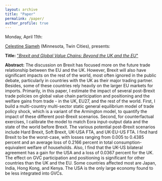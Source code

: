 ```yaml
---
layout: archive
title: "Paper"
permalink: /paper/
author_profile: true
---
```


Monday, April 11th:

[Celestine Siameh](https://www.celestineogboh.com) (Minnesota, Twin Cities), presents:

**Title:** ["*Brexit and Global Value Chains: Beyond the UK and the EU*"](https://gsipe-workshop.github.io/files/paper_gsipe_workshop.pdf)

**Abstract:**
The discussion on Brexit has focused more on the future trade relationship between the EU and the UK. However, Brexit will also have significant impacts on the rest of the world, most often ignored in the public debate, particularly in countries with the UK as their major trading partner. Besides, some of these countries rely heavily on the larger EU markets for imports. Primarily, in this paper, I estimate the impact of several post-Brexit trade policies on global value chain participation and positioning and the welfare gains from trade - in the UK, EU27, and the rest of the world. First, I build a multi-country multi-sector static general equilibrium model of trade policy shock, which is a variant of the Armington model, to quantify the impact of these different post-Brexit scenarios. Second, for counterfactual exercises, I calibrate the model to match Eora input-output data and the state of the world before Brexit. The various potential post-Brexit scenarios include Hard Brexit, Soft Brexit, UK-USA FTA, and UK-EU-US FTA. I find hard Brexit to be the worst-case, with losses ranging from 0.005 to 0.4385 percent and an average loss of 0.2166 percent in total consumption-equivalent welfare of households. Also, I find that the UK-US bilateral agreement has a gain for the USA and a loss of 0.0367 percent for the UK. The effect on GVC participation and positioning is significant for other countries than the UK and the EU. Some countries affected most are Japan, India, Hong Kong, and Kenya. The USA is the only large economy found to be less integrated into GVCs.

